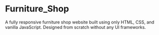 # Furniture_Shop
A fully responsive furniture shop website built using only HTML, CSS, and vanilla JavaScript. Designed from scratch without any UI frameworks.
